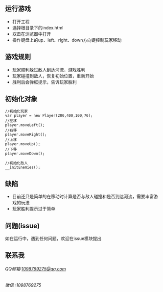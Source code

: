 ## 运行游戏
- 打开工程
- 选择根目录下的index.html
- 双击在浏览器中打开
- 操作键盘上的up、left、right、down方向键控制玩家移动
## 游戏规则
- 玩家顺利躲过敌人到达河流，游戏胜利
- 玩家碰撞到敌人，恢复初始位置，重新开始
- 胜利后会弹框提示，告诉玩家胜利

## 初始化对象

```
//初始化玩家
var player = new Player(200,400,100,70);
//左移
player.moveLeft();
//右移
player.moveRight();
//上移
player.moveUp();
//下移
player.moveDown();
```
```
//初始化敌人
__initEnemies();
```
## 缺陷
- 目前还只是简单的在移动时计算是否与敌人碰撞和是否到达河流，需要丰富游戏的玩法
- 玩家胜利提示过于简单

## 问题(issue)
如在运行中，遇到任何问题，欢迎在issue模块提出

## 联系我
######  QQ邮箱:1098769275@qq.com
###### 微信 :1098769275


